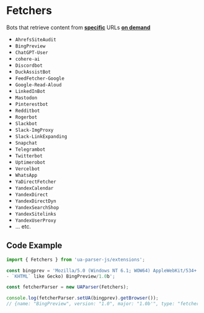 # Fetchers

Bots that retrieve content from <u>**specific**</u> URLs <u>**on demand**</u>

- `AhrefsSiteAudit` 
- `BingPreview` 
- `ChatGPT-User` 
- `cohere-ai`
- `Discordbot` 
- `DuckAssistBot`
- `FeedFetcher-Google` 
- `Google-Read-Aloud` 
- `LinkedInBot` 
- `Mastodon` 
- `Pinterestbot` 
- `Redditbot` 
- `Rogerbot` 
- `Slackbot` 
- `Slack-ImgProxy` 
- `Slack-LinkExpanding` 
- `Snapchat` 
- `Telegrambot` 
- `Twitterbot` 
- `Uptimerobot` 
- `Vercelbot` 
- `WhatsApp` 
- `YaDirectFetcher` 
- `YandexCalendar` 
- `YandexDirect` 
- `YandexDirectDyn` 
- `YandexSearchShop` 
- `YandexSitelinks` 
- `YandexUserProxy`
- ... etc.

## Code Example

```js
import { Fetchers } from 'ua-parser-js/extensions';

const bingprev = 'Mozilla/5.0 (Windows NT 6.1; WOW64) AppleWebKit/534+ (
- `KHTML` like Gecko) BingPreview/1.0b';

const fetcherParser = new UAParser(Fetchers);

console.log(fetcherParser.setUA(bingprev).getBrowser());
// {name: "BingPreview", version: "1.0", major: "1.0b'", type: "fetcher"});
```